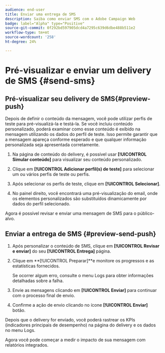 ```yaml
---
audience: end-user
title: Enviar uma entrega de SMS
description: Saiba como enviar SMS com o Adobe Campaign Web
badge: label="Alpha" type="Positive"
source-git-commit: 0f292bd597905dcd4a7295c639d6dbe488b511e2
workflow-type: tm+mt
source-wordcount: '258'
ht-degree: 24%

---
```


# Pré-visualizar e enviar um delivery de SMS {#send-sms}

## Pré-visualizar seu delivery de SMS{#preview-push}

Depois de definir o conteúdo da mensagem, você pode utilizar perfis de teste para pré-visualizá-la e testá-la. Se você incluiu conteúdo personalizado, poderá examinar como esse conteúdo é exibido na mensagem utilizando os dados do perfil de teste. Isso permite garantir que a mensagem apareça conforme esperado e que qualquer informação personalizada seja apresentada corretamente.

1. Na página de conteúdo do delivery, é possível usar **[!UICONTROL Simular conteúdo]** para visualizar seu conteúdo personalizado.

1. Clique em **[!UICONTROL Adicionar perfil(s) de teste]** para selecionar um ou vários perfis de teste ou perfis.

1. Após selecionar os perfis de teste, clique em **[!UICONTROL Selecionar]**.

1. No painel direito, você encontrará uma pré-visualização do email, onde os elementos personalizados são substituídos dinamicamente por dados do perfil selecionado.

Agora é possível revisar e enviar uma mensagem de SMS para o público-alvo.

## Enviar a entrega de SMS {#preview-send-push}

1. Após personalizar o conteúdo de SMS, clique em **[!UICONTROL Revisar e enviar]** do seu **[!UICONTROL Entrega]** página.

1. Clique em **[!UICONTROL Preparar]**e monitore os progressos e as estatísticas fornecidos.

   Se ocorrer algum erro, consulte o menu Logs para obter informações detalhadas sobre a falha.

1. Envie as mensagens clicando em **[!UICONTROL Enviar]** para continuar com o processo final de envio.

1. Confirme a ação de envio clicando no ícone **[!UICONTROL Enviar]** botão.

Depois que o delivery for enviado, você poderá rastrear os KPIs (indicadores principais de desempenho) na página do delivery e os dados no menu Logs.

Agora você pode começar a medir o impacto de sua mensagem com relatórios integrados.




